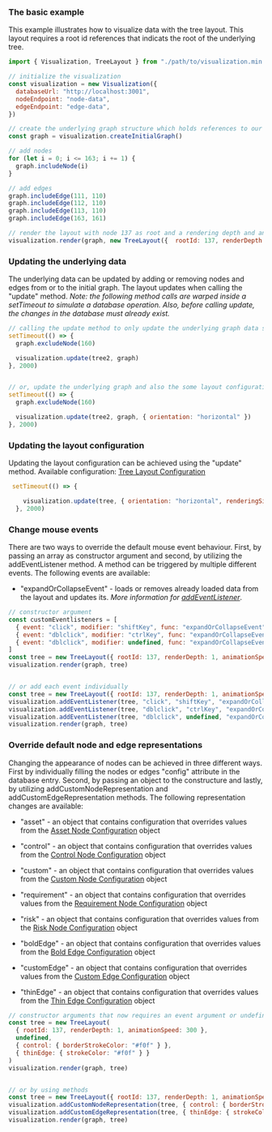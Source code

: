 ### The basic example

This example illustrates how to visualize data with the tree layout. This layout requires a root id references that indicats the root of the underlying tree.

```javascript
import { Visualization, TreeLayout } from "./path/to/visualization.min.js"

// initialize the visualization
const visualization = new Visualization({
  databaseUrl: "http://localhost:3001",
  nodeEndpoint: "node-data",
  edgeEndpoint: "edge-data",
})

// create the underlying graph structure which holds references to our data
const graph = visualization.createInitialGraph()

// add nodes
for (let i = 0; i <= 163; i += 1) {
  graph.includeNode(i)
}

// add edges
graph.includeEdge(111, 110)
graph.includeEdge(112, 110)
graph.includeEdge(113, 110)
graph.includeEdge(163, 161)

// render the layout with node 137 as root and a rendering depth and an optional animation speed change
visualization.render(graph, new TreeLayout({  rootId: 137, renderDepth: 1, animationSpeed: 900 }))

```

### Updating the underlying data

The underlying data can be updated by adding or removing nodes and edges from or to the initial graph. The layout updates when calling the "update" method. <em>Note: the following method calls are warped inside a setTimeout to simulate a database operation. Also, before calling update, the changes in the database must already exist.</em>

```javascript
// calling the update method to only update the underlying graph data structure
setTimeout(() => {
  graph.excludeNode(160)

  visualization.update(tree2, graph)
}, 2000)


// or, update the underlying graph and also the some layout configuration
setTimeout(() => {
  graph.excludeNode(160)

  visualization.update(tree2, graph, { orientation: "horizontal" })
}, 2000)
```

### Updating the layout configuration

Updating the layout configuration can be achieved using the "update" method. Available configuration: [Tree Layout Configuration](./TreeLayoutConfiguration.html)

```javascript
 setTimeout(() => {

    visualization.update(tree, { orientation: "horizontal", renderingSize: "max", renderDepth: 1 })
  }, 2000)
```

### Change mouse events

There are two ways to override the default mouse event behaviour. First, by passing an array as constructor argument and second, by utilizing the addEventListener method. A method can be triggered by multiple different events. The following events are available:

* "expandOrCollapseEvent" - loads or removes already loaded data from the layout and updates its. <em>More information for [addEventListener](./Visualization.html#addEventListener)</em>.   

```javascript
// constructor argument
const customEventlisteners = [
  { event: "click", modifier: "shiftKey", func: "expandOrCollapseEvent" },
  { event: "dblclick", modifier: "ctrlKey", func: "expandOrCollapseEvent" },
  { event: "dblclick", modifier: undefined, func: "expandOrCollapseEvent" },
]
const tree = new TreeLayout({ rootId: 137, renderDepth: 1, animationSpeed: 900 }, customEventlisteners)
visualization.render(graph, tree)


// or add each event individually
const tree = new TreeLayout({ rootId: 137, renderDepth: 1, animationSpeed: 900 })
visualization.addEventListener(tree, "click", "shiftKey", "expandOrCollapseEvent")
visualization.addEventListener(tree, "dblclick", "ctrlKey", "expandOrCollapseEvent")
visualization.addEventListener(tree, "dblclick", undefined, "expandOrCollapseEvent")
visualization.render(graph, tree)

```

### Override default node and edge representations

Changing the appearance of nodes can be achieved in three different ways. First by individually filling the nodes or edges "config" attribute in the database entry. Second, by passing an object to the constructure and lastly, by utilizing addCustomNodeRepresentation and addCustomEdgeRepresentation methods. The following representation changes are available:

* "asset" - an object that contains configuration that overrides values from the [Asset Node Configuration](./AssetNodeConfiguration.html) object
* "control" - an object that contains configuration that overrides values from the [Control Node Configuration](./ControlNodeConfiguration.html) object
* "custom" - an object that contains configuration that overrides values from the [Custom Node Configuration](./CustomNodeConfiguration.html) object
* "requirement" - an object that contains configuration that overrides values from the [Requirement Node Configuration](./RequirementNodeConfiguration.html) object
* "risk" - an object that contains configuration that overrides values from the [Risk Node Configuration](./RiskNodeConfiguration.html) object


* "boldEdge" - an object that contains configuration that overrides values from the [Bold Edge Configuration](./BoldEdgeConfiguration.html) object
* "customEdge" - an object that contains configuration that overrides values from the [Custom Edge Configuration](./CustomEdgeConfiguration.html) object
* "thinEdge" - an object that contains configuration that overrides values from the [Thin Edge Configuration](./ThinEdgeConfiguration.html) object

```javascript
// constructor arguments that now requires an event argument or undefined
const tree = new TreeLayout(
  { rootId: 137, renderDepth: 1, animationSpeed: 300 }, 
  undefined, 
  { control: { borderStrokeColor: "#f0f" } }, 
  { thinEdge: { strokeColor: "#f0f" } }
)
visualization.render(graph, tree)


// or by using methods
const tree = new TreeLayout({ rootId: 137, renderDepth: 1, animationSpeed: 300 })
visualization.addCustomNodeRepresentation(tree, { control: { borderStrokeColor: "#f0f" } })
visualization.addCustomEdgeRepresentation(tree, { thinEdge: { strokeColor: "#f0f" } })
visualization.render(graph, tree)
```